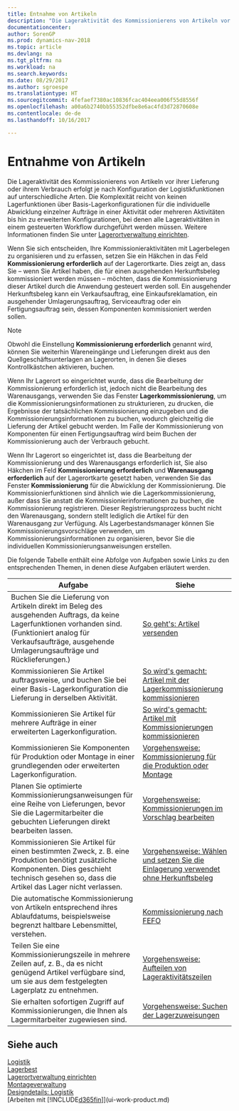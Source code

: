 ```yaml
---
title: Entnahme von Artikeln
description: "Die Lageraktivität des Kommissionierens von Artikeln vor ihrer Lieferung oder ihrem Verbrauch erfolgt je nach Konfiguration der Logistikfunktionen auf unterschiedliche Arten. Die [Einrichtung](../configure-warehouse-processes.md) Komplexität reicht von keinen Lagerfunktionen über Basis- Lagerkonfigurationen für die individuelle Abwicklung einzelner Aufträge in einer Aktivität oder mehreren Aktivitäten bis hin zu erweiterten Konfigurationen, bei denen alle Lageraktivitäten in einem gesteuerten Workflow durchgeführt werden müssen."
documentationcenter: 
author: SorenGP
ms.prod: dynamics-nav-2018
ms.topic: article
ms.devlang: na
ms.tgt_pltfrm: na
ms.workload: na
ms.search.keywords: 
ms.date: 08/29/2017
ms.author: sgroespe
ms.translationtype: HT
ms.sourcegitcommit: 4fefaef7380ac10836fcac404eea006f55d8556f
ms.openlocfilehash: a00a6b2740bb55352dfbe8e6ac4fd3d72870608e
ms.contentlocale: de-de
ms.lasthandoff: 10/16/2017

---
```

# <a name="pick-items"></a>Entnahme von Artikeln
Die Lageraktivität des Kommissionierens von Artikeln vor ihrer Lieferung oder ihrem Verbrauch erfolgt je nach Konfiguration der Logistikfunktionen auf unterschiedliche Arten. Die Komplexität reicht von keinen Lagerfunktionen über Basis-Lagerkonfigurationen für die individuelle Abwicklung einzelner Aufträge in einer Aktivität oder mehreren Aktivitäten bis hin zu erweiterten Konfigurationen, bei denen alle Lageraktivitäten in einem gesteuerten Workflow durchgeführt werden müssen. Weitere Informationen finden Sie unter [Lagerortverwaltung einrichten](warehouse-setup-warehouse.md).

Wenn Sie sich entscheiden, Ihre Kommissionieraktivitäten mit Lagerbelegen zu organisieren und zu erfassen, setzen Sie ein Häkchen in das Feld **Kommissionierung erforderlich** auf der Lagerortkarte. Dies zeigt an, dass Sie – wenn Sie Artikel haben, die für einen ausgehenden Herkunftsbeleg kommissioniert werden müssen – möchten, dass die Kommissionierung dieser Artikel durch die Anwendung gesteuert werden soll. Ein ausgehender Herkunftsbeleg kann ein Verkaufsauftrag, eine Einkaufsreklamation, ein ausgehender Umlagerungsauftrag, Serviceauftrag oder ein Fertigungsauftrag sein, dessen Komponenten kommissioniert werden sollen.

> [!NOTE]
> Obwohl die Einstellung **Kommissionierung erforderlich** genannt wird, können Sie weiterhin Wareneingänge und Lieferungen direkt aus den Quellgeschäftsunterlagen an Lagerorten, in denen Sie dieses Kontrollkästchen aktivieren, buchen.

Wenn Ihr Lagerort so eingerichtet wurde, dass die Bearbeitung der Kommissionierung erforderlich ist, jedoch nicht die Bearbeitung des Warenausgangs, verwenden Sie das Fenster **Lagerkommissionierung**, um die Kommissionierungsinformationen zu strukturieren, zu drucken, die Ergebnisse der tatsächlichen Kommissionierung einzugeben und die Kommissionierungsinformationen zu buchen, wodurch gleichzeitig die Lieferung der Artikel gebucht werden. Im Falle der Kommissionierung von Komponenten für einen Fertigungsauftrag wird beim Buchen der Kommissionierung auch der Verbrauch gebucht.

Wenn Ihr Lagerort so eingerichtet ist, dass die Bearbeitung der Kommissionierung und des Warenausgangs erforderlich ist, Sie also Häkchen im Feld **Kommissionierung erforderlich** und **Warenausgang erforderlich** auf der Lagerortkarte gesetzt haben, verwenden Sie das Fenster **Kommissionierung** für die Abwicklung der Kommissionierung. Die Kommissionierfunktionen sind ähnlich wie die Lagerkommissionierung, außer dass Sie anstatt die Kommissionierinformationen zu buchen, die Kommissionierung registrieren. Dieser Registrierungsprozess bucht nicht den Warenausgang, sondern stellt lediglich die Artikel für den Warenausgang zur Verfügung. Als Lagerbestandsmanager können Sie Kommissionierungsvorschläge verwenden, um Kommissionierungsinformationen zu organisieren, bevor Sie die individuellen Kommissionierungsanweisungen erstellen.

Die folgende Tabelle enthält eine Abfolge von Aufgaben sowie Links zu den entsprechenden Themen, in denen diese Aufgaben erläutert werden.   

|**Aufgabe**|**Siehe**|
|------------|-------------|  
|Buchen Sie die Lieferung von Artikeln direkt im Beleg des ausgehenden Auftrags, da keine Lagerfunktionen vorhanden sind. (Funktioniert analog für Verkaufsaufträge, ausgehende Umlagerungsaufträge und Rücklieferungen.)|[So geht's: Artikel versenden](warehouse-how-ship-items.md)|  
|Kommissionieren Sie Artikel auftragsweise, und buchen Sie bei einer Basis-Lagerkonfiguration die Lieferung in derselben Aktivität.|[So wird's gemacht: Artikel mit der Lagerkommissionierung kommissionieren](warehouse-how-to-pick-items-with-inventory-picks.md)|
|Kommissionieren Sie Artikel für mehrere Aufträge in einer erweiterten Lagerkonfiguration.|[So wird's gemacht: Artikel mit Kommissionierungen kommissionieren](warehouse-how-to-pick-items-for-warehouse-shipment.md)|  
|Kommissionieren Sie Komponenten für Produktion oder Montage in einer grundlegenden oder erweiterten Lagerkonfiguration.|[Vorgehensweise: Kommissionierung für die Produktion oder Montage](warehouse-how-to-pick-for-production.md)|  
|Planen Sie optimierte Kommissionierungsanweisungen für eine Reihe von Lieferungen, bevor Sie die Lagermitarbeiter die gebuchten Lieferungen direkt bearbeiten lassen.|[Vorgehensweise: Kommissionierungen im Vorschlag bearbeiten](warehouse-how-to-plan-picks-in-worksheets.md)|  
|Kommissionieren Sie Artikel für einen bestimmten Zweck, z. B. eine Produktion benötigt zusätzliche Komponenten. Dies geschieht technisch gesehen so, dass die Artikel das Lager nicht verlassen.|[Vorgehensweise: Wählen und setzen Sie die Einlagerung verwendet ohne Herkunftsbeleg](warehouse-how-to-create-put-aways-from-internal-put-aways.md)|
|Die automatische Kommissionierung von Artikeln entsprechend ihres Ablaufdatums, beispielsweise begrenzt haltbare Lebensmittel, verstehen.|[Kommissionierung nach FEFO](warehouse-picking-by-fefo.md)|
|Teilen Sie eine Kommissionierungszeile in mehrere Zeilen auf, z. B., da es nicht genügend Artikel verfügbare sind, um sie aus dem festgelegten Lagerplatz zu entnehmen.|[Vorgehensweise: Aufteilen von Lageraktivitätszeilen](warehouse-how-to-split-warehouse-activity-lines.md)|
|Sie erhalten sofortigen Zugriff auf Kommissionierungen, die Ihnen als Lagermitarbeiter zugewiesen sind.|[Vorgehensweise: Suchen der Lagerzuweisungen](warehouse-how-to-find-your-warehouse-assignments.md)|  

## <a name="see-also"></a>Siehe auch  
[Logistik](warehouse-manage-warehouse.md)  
[Lagerbest](inventory-manage-inventory.md)  
[Lagerortverwaltung einrichten](warehouse-setup-warehouse.md)     
[Montageverwaltung](assembly-assemble-items.md)    
[Designdetails: Logistik](design-details-warehouse-management.md)  
[Arbeiten mit [!INCLUDE[d365fin](includes/d365fin_md.md)]](ui-work-product.md)

